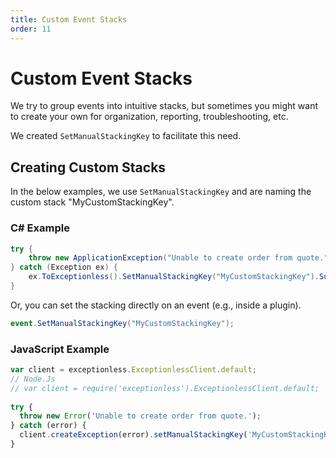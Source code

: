 ```yaml
---
title: Custom Event Stacks
order: 11
---
```

# Custom Event Stacks  

We try to group events into intuitive stacks, but sometimes you might want to create your own for organization, reporting, troubleshooting, etc.

We created `SetManualStackingKey` to facilitate this need.

## Creating Custom Stacks

In the below examples, we use `SetManualStackingKey` and are naming the custom stack "MyCustomStackingKey".

### C# Example
```csharp
try {
    throw new ApplicationException("Unable to create order from quote.");
} catch (Exception ex) {
    ex.ToExceptionless().SetManualStackingKey("MyCustomStackingKey").Submit();
}
```

Or, you can set the stacking directly on an event (e.g., inside a plugin).

```csharp
event.SetManualStackingKey("MyCustomStackingKey");
```

### JavaScript Example
```javascript
var client = exceptionless.ExceptionlessClient.default;
// Node.Js
// var client = require('exceptionless').ExceptionlessClient.default;
 
try {
  throw new Error('Unable to create order from quote.');
} catch (error) {
  client.createException(error).setManualStackingKey('MyCustomStackingKey').submit();
}
```